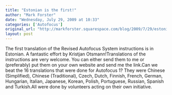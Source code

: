 ```yaml
---
title: "Estonian is the first!"
author: "Mark Forster"
date: "Wednesday, July 29, 2009 at 10:33"
categories: ['Autofocus']
original_url: "http://markforster.squarespace.com/blog/2009/7/29/estonian-is-the-first.html"
layout: post
---
```


The first translation of the Revised Autofocus System instructions is in Estonian. A fantastic effort by Kristjan Otsmann!Translations of the instructions are very welcome. You can either send them to me or (preferably) put them on your own website and send me the link.Can we beat the 16 translations that were done for Autofocus 1? They were Chinese (Simplified), Chinese (Traditional), Czech, Dutch, Finnish, French, German, Hungarian, Italian, Japanese, Korean, Polish, Portuguese, Russian, Spanish and Turkish.All were done by volunteers acting on their own initiative.
